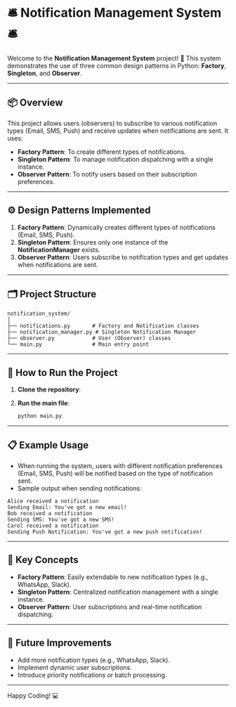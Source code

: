 # 🛎️ **Notification Management System** 🛎️

Welcome to the **Notification Management System** project! 🎉 This system demonstrates the use of three common design patterns in Python: **Factory**, **Singleton**, and **Observer**.

---

## 📦 **Overview**
This project allows users (observers) to subscribe to various notification types (Email, SMS, Push) and receive updates when notifications are sent. It uses:
- **Factory Pattern**: To create different types of notifications.
- **Singleton Pattern**: To manage notification dispatching with a single instance.
- **Observer Pattern**: To notify users based on their subscription preferences.

---

## ⚙️ **Design Patterns Implemented**
1. **Factory Pattern**: Dynamically creates different types of notifications (Email, SMS, Push).
2. **Singleton Pattern**: Ensures only one instance of the **NotificationManager** exists.
3. **Observer Pattern**: Users subscribe to notification types and get updates when notifications are sent.

---

## 🗂️ **Project Structure**
```
notification_system/
│
├── notifications.py       # Factory and Notification classes
├── notification_manager.py # Singleton Notification Manager
├── observer.py            # User (Observer) classes
└── main.py                # Main entry point
```

---

## 🚀 **How to Run the Project**
1. **Clone the repository**:
   
2. **Run the main file**:
   ```bash
   python main.py
   ```

---

## 📋 **Example Usage**

- When running the system, users with different notification preferences (Email, SMS, Push) will be notified based on the type of notification sent.
- Sample output when sending notifications:

```
Alice received a notification
Sending Email: You've got a new email!
Bob received a notification
Sending SMS: You've got a new SMS!
Carol received a notification
Sending Push Notification: You've got a new push notification!
```

---

## 🔑 **Key Concepts**
- **Factory Pattern**: Easily extendable to new notification types (e.g., WhatsApp, Slack).
- **Singleton Pattern**: Centralized notification management with a single instance.
- **Observer Pattern**: User subscriptions and real-time notification dispatching.

---

## 🎯 **Future Improvements**
- Add more notification types (e.g., WhatsApp, Slack).
- Implement dynamic user subscriptions.
- Introduce priority notifications or batch processing.

---

Happy Coding! 💻
